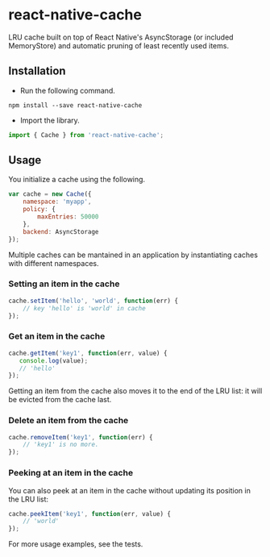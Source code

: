# react-native-cache

LRU cache built on top of React Native's AsyncStorage (or included MemoryStore) and automatic pruning of least recently used items.
## Installation

* Run the following command.
```shell
npm install --save react-native-cache
```
* Import the library.
```javascript
import { Cache } from 'react-native-cache';
```

## Usage

You initialize a cache using the following.

```javascript
var cache = new Cache({
    namespace: 'myapp',
    policy: {
        maxEntries: 50000
    },
    backend: AsyncStorage
});
```

Multiple caches can be mantained in an application by instantiating caches with different namespaces.

### Setting an item in the cache

```javascript
cache.setItem('hello', 'world', function(err) {
    // key 'hello' is 'world' in cache
});
```

### Get an item in the cache

```javascript
cache.getItem('key1', function(err, value) {
   console.log(value);
   // 'hello'
});
```

Getting an item from the cache also moves it to the end of the LRU list: it will be evicted from the cache last.

### Delete an item from the cache

```javascript
cache.removeItem('key1', function(err) {
    // 'key1' is no more.
});
```

### Peeking at an item in the cache

You can also peek at an item in the cache without updating its position in the LRU list:

```javascript
cache.peekItem('key1', function(err, value) {
    // 'world'
});
```

For more usage examples, see the tests.
